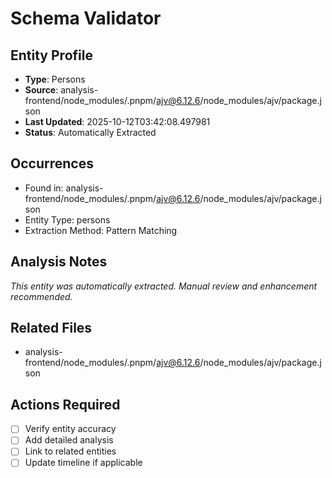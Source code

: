 # Schema Validator

## Entity Profile
- **Type**: Persons
- **Source**: analysis-frontend/node_modules/.pnpm/ajv@6.12.6/node_modules/ajv/package.json
- **Last Updated**: 2025-10-12T03:42:08.497981
- **Status**: Automatically Extracted

## Occurrences
- Found in: analysis-frontend/node_modules/.pnpm/ajv@6.12.6/node_modules/ajv/package.json
- Entity Type: persons
- Extraction Method: Pattern Matching

## Analysis Notes
*This entity was automatically extracted. Manual review and enhancement recommended.*

## Related Files
- analysis-frontend/node_modules/.pnpm/ajv@6.12.6/node_modules/ajv/package.json

## Actions Required
- [ ] Verify entity accuracy
- [ ] Add detailed analysis
- [ ] Link to related entities
- [ ] Update timeline if applicable
